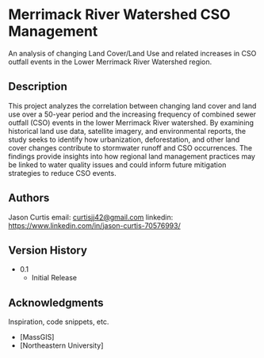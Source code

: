 # Merrimack River Watershed CSO Management

An analysis of changing Land Cover/Land Use and related increases in CSO outfall events in the Lower Merrimack River Watershed region.

## Description

This project analyzes the correlation between changing land cover and land use over a 50-year period and the increasing frequency of combined sewer outfall (CSO) events in the lower Merrimack River watershed. By examining historical land use data, satellite imagery, and environmental reports, the study seeks to identify how urbanization, deforestation, and other land cover changes contribute to stormwater runoff and CSO occurrences. The findings provide insights into how regional land management practices may be linked to water quality issues and could inform future mitigation strategies to reduce CSO events.


## Authors

Jason Curtis 
email: curtisjj42@gmail.com
linkedin: https://www.linkedin.com/in/jason-curtis-70576993/

## Version History

* 0.1
    * Initial Release

## Acknowledgments

Inspiration, code snippets, etc.
* [MassGIS]
* [Northeastern University]
